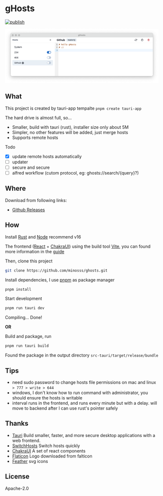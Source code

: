 # gHosts

[![publish](https://github.com/minosss/ghosts/actions/workflows/publish.yml/badge.svg)](https://github.com/minosss/ghosts/actions/workflows/publish.yml)

![screenshot](/screenshot.png)

## What

This project is created by tauri-app tempalte `pnpm create tauri-app`

The hard drive is almost full, so...

- Smaller, build with tauri (rust), installer size only about 5M
- Simpler, no other features will be added, just merge hosts
- Supports remote hosts

Todo

- [x] update remote hosts automatically
- [ ] updater
- [ ] secure and secure
- [ ] alfred workflow (cutom protocol, eg: ghosts://search/{query}?)

## Where

Download from following links:

- [Github Releases](https://github.com/minosss/ghosts/releases/)

## How

Install [Rust](https://www.rust-lang.org) and [Node](https://www.nodejs.org) recommend v16

The frontend ([React](https://github.com/facebook/react) + [ChakraUI](https://github.com/chakra-ui/chakra-ui)) using the build tool [Vite](https://vitejs.dev), you can found more information in the [guide](https://vitejs.dev/guide/)

Then, clone this project

```sh
git clone https://github.com/minosss/ghosts.git
```

Install dependencies, I use [pnpm](https://pnpm.io) as package manager

```sh
pnpm install
```

Start development

```sh
pnpm run tauri dev
```

Compiling... Done!

**OR**

Build and package, run

```sh
pnpm run tauri build
```

Found the package in the output directory `src-tauri/target/release/bundle`

## Tips

- need sudo password to change hosts file permissions on mac and linux `> 777 > write > 644`
- windows, I don't know how to run command with administrator, you should ensure the hosts is writable
- interval runs in the frontend, and runs every minute but with a delay. will move to backend after I can use rust's pointer safely

## Thanks

- [Tauri](https://github.com/tauri-apps/tauri) Build smaller, faster, and more secure desktop applications with a web frontend. 
- [SwitchHosts](https://github.com/oldj/SwitchHosts) Switch hosts quickly
- [ChakraUI](https://github.com/chakra-ui/chakra-ui) A set of react components
- [Flaticon](https://www.flaticon.com/free-icons/consolidation) Logo downloaded from falticon
- [Feather](https://feathericons.com/) svg icons

## License

Apache-2.0
